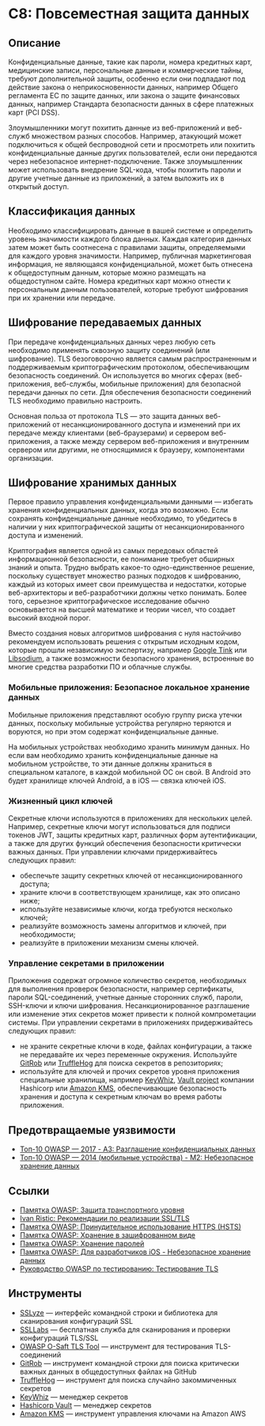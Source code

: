 # C8: Повсеместная защита данных

## Описание

Конфиденциальные данные, такие как пароли, номера кредитных карт, медицинские записи, персональные данные и коммерческие тайны, требуют дополнительной защиты, особенно если они подпадают под действие закона о неприкосновенности данных, например Общего регламента ЕС по защите данных, или закона о защите финансовых данных, например Стандарта безопасности данных в сфере платежных карт (PCI DSS).

Злоумышленники могут похитить данные из веб-приложений и веб-служб множеством разных способов. Например, атакующий может подключиться к общей беспроводной сети и просмотреть или похитить конфиденциальные данные других пользователей, если они передаются через небезопасное интернет-подключение. Также злоумышленник может использовать внедрение SQL-кода, чтобы похитить пароли и другие учетные данные из приложений, а затем выложить их в открытый доступ.

## Классификация данных

Необходимо классифицировать данные в вашей системе и определить уровень значимости каждого блока данных. Каждая категория данных затем может быть соотнесена с правилами защиты, определяемыми для каждого уровня значимости. Например, публичная маркетинговая информация, не являющаяся конфиденциальной, может быть отнесена к общедоступным данным, которые можно размещать на общедоступном сайте. Номера кредитных карт можно отнести к персональным данным пользователей, которые требуют шифрования при их хранении или передаче.

## Шифрование передаваемых данных

При передаче конфиденциальных данных через любую сеть необходимо применять сквозную защиту соединений (или шифрование). TLS безоговорочно является самым распространенным и поддерживаемым криптографическим протоколом, обеспечивающим безопасность соединений. Он используется во многих сферах (веб-приложения, веб-службы, мобильные приложения) для безопасной передачи данных по сети. Для обеспечения безопасности соединений TLS необходимо правильно настроить.

Основная польза от протокола TLS — это защита данных веб-приложений от несанкционированного доступа и изменений при их передаче между клиентами (веб-браузерами) и сервером веб-приложения, а также между сервером веб-приложения и внутренним сервером или другими, не относящимися к браузеру, компонентами организации.

## Шифрование хранимых данных

Первое правило управления конфиденциальными данными — избегать хранения конфиденциальных данных, когда это возможно. Если сохранять конфиденциальные данные необходимо, то убедитесь в наличии у них криптографической защиты от несанкционированного доступа и изменений.

Криптография является одной из самых передовых областей информационной безопасности, ее понимание требует обширных знаний и опыта. Трудно выбрать какое-то одно-единственное решение, поскольку существует множество разных подходов к шифрованию, каждый из которых имеет свои преимущества и недостатки, которые веб-архитекторы и веб-разработчики должны четко понимать. Более того, серьезное криптографическое исследование обычно основывается на высшей математике и теории чисел, что создает высокий входной порог.

Вместо создания новых алгоритмов шифрования с нуля настойчиво рекомендуем использовать решения с открытым исходным кодом, которые прошли независимую экспертизу, например [Google Tink](https://github.com/google/tink) или [Libsodium](https://www.libsodium.org/), а также возможности безопасного хранения, встроенные во многие средства разработки ПО и облачные службы.

### Мобильные приложения: Безопасное локальное хранение данных

Мобильные приложения представляют особую группу риска утечки данных, поскольку мобильные устройства регулярно теряются и воруются, но при этом содержат конфиденциальные данные.

На мобильных устройствах необходимо хранить минимум данных. Но если вам необходимо хранить конфиденциальные данные на мобильном устройстве, то эти данные должны храниться в специальном каталоге, в каждой мобильной ОС он свой. В Android это будет хранилище ключей Android, а в iOS — связка ключей iOS.

### Жизненный цикл ключей

Секретные ключи используются в приложениях для нескольких целей. Например, секретные ключи могут использоваться для подписи токенов JWT, защиты кредитных карт, различных форм аутентификации, а также для других функций обеспечения безопасности критически важных данных. При управлении ключами придерживайтесь следующих правил:

* обеспечьте защиту секретных ключей от несанкционированного доступа;
* храните ключи в соответствующем хранилище, как это описано ниже;
* используйте независимые ключи, когда требуются несколько ключей;
* реализуйте возможность замены алгоритмов и ключей, при необходимости;
* реализуйте в приложении механизм смены ключей.

### Управление секретами в приложении

Приложения содержат огромное количество секретов, необходимых для выполнения проверок безопасности, например сертификаты, пароли SQL-соединений, учетные данные сторонних служб, пароли, SSH-ключи и ключи шифрования. Несанкционированное разглашение или изменение этих секретов может привести к полной компрометации системы. При управлении секретами в приложениях придерживайтесь следующих правил:

* не храните секретные ключи в коде, файлах конфигурации, а также не передавайте их через переменные окружения. Используйте [GitRob](https://github.com/michenriksen/gitrob) или [TruffleHog](https://github.com/dxa4481/truffleHog) для поиска секретов в репозиториях;
* используйте для ключей и прочих секретов уровня приложения специальные хранилища, например [KeyWhiz](https://github.com/square/keywhiz), [Vault project](https://www.vaultproject.io/) компании Hashicorp или [Amazon KMS](https://aws.amazon.com/kms/), обеспечивающие безопасность хранения и доступа к секретным ключам во время работы приложения.

## Предотвращаемые уязвимости

* [Топ-10 OWASP — 2017 - А3: Разглашение конфиденциальных данных](https://www.owasp.org/index.php/Top_10-2017_A3-Sensitive_Data_Exposure)
* [Топ-10 OWASP — 2014 (мобильные устройства) - M2: Небезопасное хранение данных](https://www.owasp.org/index.php/Mobile_Top_10_2014-M2)

## Ссылки

* [Памятка OWASP: Защита транспортного уровня](https://www.owasp.org/index.php/Transport_Layer_Protection_Cheat_Sheet)
* [Ivan Ristic: Рекомендации по реализации SSL/TLS](https://www.ssllabs.com/projects/best-practices/index.html)
* [Памятка OWASP: Принудительное использование HTTPS (HSTS)](https://www.owasp.org/index.php/HTTP_Strict_Transport_Security_Cheat_Sheet)
* [Памятка OWASP: Хранение в зашифрованном виде](https://www.owasp.org/index.php/Cryptographic_Storage_Cheat_Sheet)
* [Памятка OWASP: Хранение паролей](https://www.owasp.org/index.php/Password_Storage_Cheat_Sheet)
* [Памятка OWASP: Для разработчиков iOS - Небезопасное хранение данных](https://www.owasp.org/index.php/IOS_Developer_Cheat_Sheet#Insecure_Data_Storage_.28M1.29)
* [Руководство OWASP по тестированию: Тестирование TLS](https://www.owasp.org/index.php/Testing_for_Weak_SSL/TLS_Ciphers,_Insufficient_Transport_Layer_Protection_(OTG-CRYPST-001))

## Инструменты

* [SSLyze](https://github.com/nabla-c0d3/sslyze) — интерфейс командной строки и библиотека для сканирования конфигураций SSL
* [SSLLabs](https://www.ssllabs.com/ssltest/) — бесплатная служба для сканирования и проверки конфигураций TLS/SSL
* [OWASP O-Saft TLS Tool](https://www.owasp.org/index.php/O-Saft) — инструмент для тестирования TLS-соединений
* [GitRob](https://github.com/michenriksen/gitrob) — инструмент командной строки для поиска критически важных данных в общедоступных файлах на GitHub
* [TruffleHog](https://github.com/dxa4481/truffleHog)  — инструмент для поиска случайно закоммиченных секретов
* [KeyWhiz](https://github.com/square/keywhiz) — менеджер секретов
* [Hashicorp Vault](https://www.vaultproject.io/) — менеджер секретов
* [Amazon KMS](https://aws.amazon.com/kms/) — инструмент управления ключами на Amazon AWS